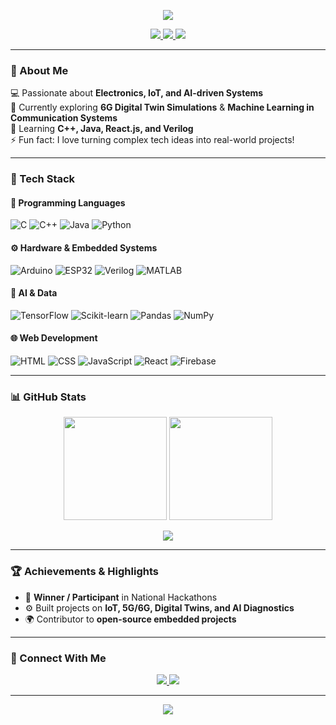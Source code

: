 <!-- Header Image / Banner -->
<p align="center">
  <img src="https://capsule-render.vercel.app/api?type=waving&color=0:0078FF,100:00C9A7&height=200&section=header&text=Hey%20👋%20I'm%20Tharun%20Babu&fontSize=40&fontColor=fff&fontAlignY=35" />
</p>

<!-- Badges Section -->
<p align="center">
  <a href="https://github.com/tharunbabu?tab=followers">
    <img src="https://img.shields.io/github/followers/tharunbabu?label=Followers&logo=github&style=for-the-badge" />
  </a>
  <a href="https://github.com/tharunbabu?tab=repositories">
    <img src="https://img.shields.io/github/stars/tharunbabu?label=Stars&logo=github&style=for-the-badge" />
  </a>
  <img src="https://komarev.com/ghpvc/?username=tharunbabu&label=Profile%20Views&color=0e75b6&style=for-the-badge" />
</p>

---

### 🧠 About Me

💻 Passionate about **Electronics, IoT, and AI-driven Systems**  
🎯 Currently exploring **6G Digital Twin Simulations** & **Machine Learning in Communication Systems**  
🌱 Learning **C++, Java, React.js, and Verilog**  
⚡ Fun fact: I love turning complex tech ideas into real-world projects!  

---

### 🚀 Tech Stack

#### 💾 Programming Languages  
![C](https://img.shields.io/badge/C-00599C?style=for-the-badge&logo=c&logoColor=white)
![C++](https://img.shields.io/badge/C++-00599C?style=for-the-badge&logo=cplusplus&logoColor=white)
![Java](https://img.shields.io/badge/Java-ED8B00?style=for-the-badge&logo=openjdk&logoColor=white)
![Python](https://img.shields.io/badge/Python-3670A0?style=for-the-badge&logo=python&logoColor=ffdd54)

#### ⚙️ Hardware & Embedded Systems  
![Arduino](https://img.shields.io/badge/Arduino-00979D?style=for-the-badge&logo=arduino&logoColor=white)
![ESP32](https://img.shields.io/badge/ESP32-000000?style=for-the-badge&logo=espressif&logoColor=white)
![Verilog](https://img.shields.io/badge/Verilog-FF6F00?style=for-the-badge&logo=verilog&logoColor=white)
![MATLAB](https://img.shields.io/badge/MATLAB-0076A8?style=for-the-badge&logo=mathworks&logoColor=white)

#### 🧠 AI & Data  
![TensorFlow](https://img.shields.io/badge/TensorFlow-FF6F00?style=for-the-badge&logo=tensorflow&logoColor=white)
![Scikit-learn](https://img.shields.io/badge/Scikit--learn-F7931E?style=for-the-badge&logo=scikit-learn&logoColor=white)
![Pandas](https://img.shields.io/badge/Pandas-150458?style=for-the-badge&logo=pandas&logoColor=white)
![NumPy](https://img.shields.io/badge/NumPy-013243?style=for-the-badge&logo=numpy&logoColor=white)

#### 🌐 Web Development  
![HTML](https://img.shields.io/badge/HTML5-E34F26?style=for-the-badge&logo=html5&logoColor=white)
![CSS](https://img.shields.io/badge/CSS3-1572B6?style=for-the-badge&logo=css3&logoColor=white)
![JavaScript](https://img.shields.io/badge/JavaScript-323330?style=for-the-badge&logo=javascript&logoColor=F7DF1E)
![React](https://img.shields.io/badge/React-20232A?style=for-the-badge&logo=react&logoColor=61DAFB)
![Firebase](https://img.shields.io/badge/Firebase-ffca28?style=for-the-badge&logo=firebase&logoColor=black)

---

### 📊 GitHub Stats

<p align="center">
  <img src="https://github-readme-stats.vercel.app/api?username=tharunbabu&show_icons=true&theme=tokyonight&hide_border=true" height="165" />
  <img src="https://github-readme-streak-stats.herokuapp.com/?user=tharunbabu&theme=tokyonight&hide_border=true" height="165" />
</p>

<p align="center">
  <img src="https://github-readme-stats.vercel.app/api/top-langs/?username=tharunbabu&layout=compact&theme=tokyonight&hide_border=true" />
</p>

---

### 🏆 Achievements & Highlights

- 🥇 **Winner / Participant** in National Hackathons  
- ⚙️ Built projects on **IoT, 5G/6G, Digital Twins, and AI Diagnostics**  
- 🌍 Contributor to **open-source embedded projects**

---

### 💬 Connect With Me

<p align="center">
  <a href="mailto:tharunbabu.c.l@gmail.com">
    <img src="https://img.shields.io/badge/Email-D14836?style=for-the-badge&logo=gmail&logoColor=white" />
  </a>
  <a href="https://linkedin.com/in/tharunbabu](https://www.linkedin.com/in/tharun-babu-c-9ba7a7270">
    <img src="https://img.shields.io/badge/LinkedIn-0077B5?style=for-the-badge&logo=linkedin&logoColor=white" />
  </a>
  
</p>

---

<p align="center">
  <img src="https://capsule-render.vercel.app/api?type=waving&color=0:00C9A7,100:0078FF&height=120&section=footer" />
</p>
